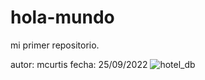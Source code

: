 # hola-mundo
mi primer repositorio.

autor: mcurtis
fecha: 25/09/2022
![hotel_db](https://user-images.githubusercontent.com/92659790/191867829-c4ba53de-63d1-4fb3-97a7-b6dc434bec9c.png)
